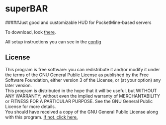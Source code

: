 # superBAR
#####Just good and customizable HUD for PocketMine-based servers

To download, look [there](https://github.com/FaigerSYS/superBAR/releases).

All setup instructions you can see in the [config](https://github.com/FaigerSYS/superBAR/blob/master/resources/config.yml)

## License
This program is free software: you can redistribute it and/or modify it under the terms of the GNU General Public License as published by the Free Software Foundation, either version 3 of the License, or (at your option) any later version.  
This program is distributed in the hope that it will be useful, but WITHOUT ANY WARRANTY; without even the implied warranty of MERCHANTABILITY or FITNESS FOR A PARTICULAR PURPOSE. See the GNU General Public License for more details.  
You should have received a copy of the GNU General Public License along with this program. [If not, click here.](http://www.gnu.org/licenses/)
